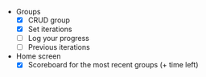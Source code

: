 - Groups
  - [x] CRUD group
  - [x] Set iterations
  - [ ] Log your progress
  - [ ] Previous iterations
- Home screen
  - [x] Scoreboard for the most recent groups (+ time left)

